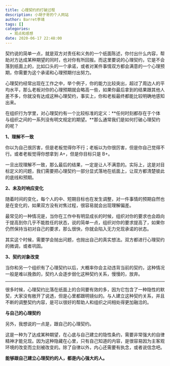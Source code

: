 ```yaml
---
title: 心理契约的打破过程
description: 小胡子哥的个人网站
author: Barret李靖
tags: []
categories:
  - 观点和感想
date: 2020-06-17 22:48:00
---
```

契约说的简单一点，就是双方对责任和义务的一个纸面陈述，你付出什么内容，帮助对方达成某种期望的同时，也对你有所回报。而这里要说的心理契约，它是不会落到纸面上的，比如口头的一个承诺，或者对某件事情双方都会满意的一个心理预期，你需要为这个承诺和心理预期付出努力。


心理契约经常出现在工作之中，举个例子，你的能力比较突出，超过了周边人的平均水平，那么老板对你的心理预期就会略高一些，如果你最后拿到的结果跟其他人差不多，你就没有达成这种心理契约，事实上，你和老板最终都能比较明确地感知出来。


在组织行为学里，对心理契约有一个比较标准的定义：**任何时刻都存在于个体与组织之间的一系列没有明文规定的期望。**那么通常我们是如何打破心理契约的呢？


**1、理解不一致**


你以为自己很厉害，但是老板觉得你不行；老板以为你很厉害，但是你自己觉得不行。或者老板觉得你想拿到 A+，但是你目标只是 B+。


一旦出现理解不一致，那么最后的结果，一定是让人不满意的。实际上，这是对目标定义的问题，我们需要把心理契约一部分显式落地在纸面上，让双方都清楚彼此的底线和预期。


**2、未及时响应变化**

随着时间的变化，每个人的中、短期目标也在发生调整，对一件事情的预期自然也是在变化的，如果双方没有对焦过程，很容易就会出现理解偏差。


最常见的一种情况是，当你在工作中有明显成长的时候，组织对你的要求也会趋向于提高到你几乎不能胜任的状态，说的简单一点，组织对你的要求提高了，如果你仍然保持当初对自己的要求，那么很快，你就会陷入无力兑现承诺的状态。


其实这个时候，需要学会抛出问题，也抛出自己的真实想法。双方都进行心理契约的微调，或者巩固。


**3、契约对象改变**


当你和另一个组织有了心理契约以后，大概率你会主动违背当前的契约，这种情况一般是难以挽救的，契约人会逐步弱化这种契约关系，慢慢的，放弃。


---


很多时候，心理契约比落在纸面上的合同要有效的多，因为它包含了一种隐性的默契，大家没有敞开了说透，但是心里都跟明镜似的。与人建立这种契约关系，并且不断的调整契约内容，是可以很好的帮助人和组织之间相处得更加融洽的。



**与自己的心理契约**


另外，我想说的一点是，跟自己的心理契约。


这是一种为了达成某种期望，在心底与自己建立的隐性条约，需要非常强大的自律精神才能兑现。因为这种隐藏在心里，只有自己知道的内容，是很容易因为主客观环境的改变而立刻被改变的。除了自律以外，内心还需要有执念，或者说信念吧。


**能够跟自己建立心理契约的人，都是内心强大的人。**

